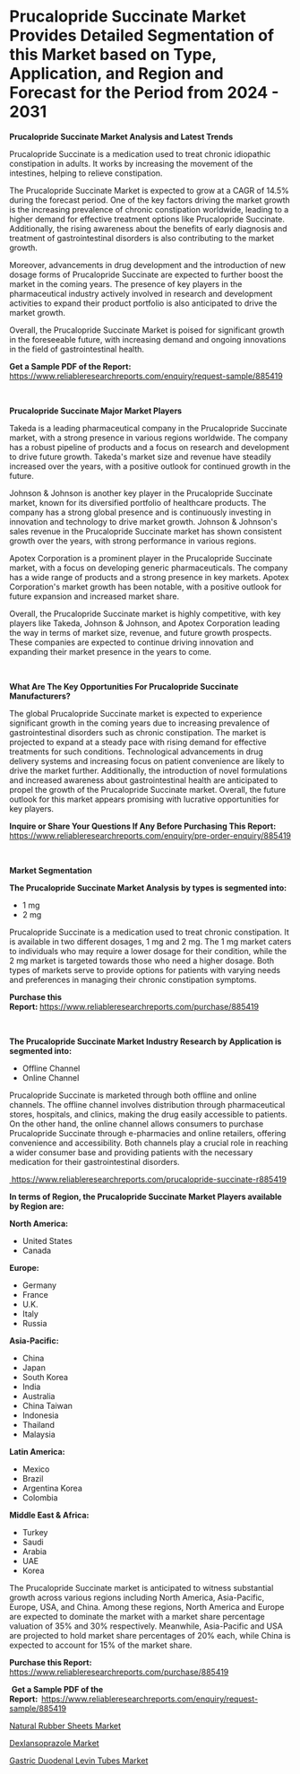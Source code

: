 <p><h1>Prucalopride Succinate Market Provides Detailed Segmentation of this Market based on Type, Application, and Region and Forecast for the Period from 2024 - 2031</h1></p><p><strong>Prucalopride Succinate Market Analysis and Latest Trends</strong></p>
<p><p>Prucalopride Succinate is a medication used to treat chronic idiopathic constipation in adults. It works by increasing the movement of the intestines, helping to relieve constipation.</p><p>The Prucalopride Succinate Market is expected to grow at a CAGR of 14.5% during the forecast period. One of the key factors driving the market growth is the increasing prevalence of chronic constipation worldwide, leading to a higher demand for effective treatment options like Prucalopride Succinate. Additionally, the rising awareness about the benefits of early diagnosis and treatment of gastrointestinal disorders is also contributing to the market growth.</p><p>Moreover, advancements in drug development and the introduction of new dosage forms of Prucalopride Succinate are expected to further boost the market in the coming years. The presence of key players in the pharmaceutical industry actively involved in research and development activities to expand their product portfolio is also anticipated to drive the market growth.</p><p>Overall, the Prucalopride Succinate Market is poised for significant growth in the foreseeable future, with increasing demand and ongoing innovations in the field of gastrointestinal health.</p></p>
<p><strong>Get a Sample PDF of the Report:&nbsp;</strong> <a href="https://www.reliableresearchreports.com/enquiry/request-sample/885419">https://www.reliableresearchreports.com/enquiry/request-sample/885419</a></p>
<p>&nbsp;</p>
<p><strong>Prucalopride Succinate Major Market Players</strong></p>
<p><p>Takeda is a leading pharmaceutical company in the Prucalopride Succinate market, with a strong presence in various regions worldwide. The company has a robust pipeline of products and a focus on research and development to drive future growth. Takeda's market size and revenue have steadily increased over the years, with a positive outlook for continued growth in the future.</p><p>Johnson & Johnson is another key player in the Prucalopride Succinate market, known for its diversified portfolio of healthcare products. The company has a strong global presence and is continuously investing in innovation and technology to drive market growth. Johnson & Johnson's sales revenue in the Prucalopride Succinate market has shown consistent growth over the years, with strong performance in various regions.</p><p>Apotex Corporation is a prominent player in the Prucalopride Succinate market, with a focus on developing generic pharmaceuticals. The company has a wide range of products and a strong presence in key markets. Apotex Corporation's market growth has been notable, with a positive outlook for future expansion and increased market share.</p><p>Overall, the Prucalopride Succinate market is highly competitive, with key players like Takeda, Johnson & Johnson, and Apotex Corporation leading the way in terms of market size, revenue, and future growth prospects. These companies are expected to continue driving innovation and expanding their market presence in the years to come.</p></p>
<p>&nbsp;</p>
<p><strong>What Are The Key Opportunities For Prucalopride Succinate Manufacturers?</strong></p>
<p><p>The global Prucalopride Succinate market is expected to experience significant growth in the coming years due to increasing prevalence of gastrointestinal disorders such as chronic constipation. The market is projected to expand at a steady pace with rising demand for effective treatments for such conditions. Technological advancements in drug delivery systems and increasing focus on patient convenience are likely to drive the market further. Additionally, the introduction of novel formulations and increased awareness about gastrointestinal health are anticipated to propel the growth of the Prucalopride Succinate market. Overall, the future outlook for this market appears promising with lucrative opportunities for key players.</p></p>
<p><strong>Inquire or Share Your Questions If Any Before Purchasing This Report:</strong> <a href="https://www.reliableresearchreports.com/enquiry/pre-order-enquiry/885419">https://www.reliableresearchreports.com/enquiry/pre-order-enquiry/885419</a></p>
<p>&nbsp;</p>
<p><strong>Market Segmentation</strong></p>
<p><strong>The Prucalopride Succinate Market Analysis by types is segmented into:</strong></p>
<p><ul><li>1 mg</li><li>2 mg</li></ul></p>
<p><p>Prucalopride Succinate is a medication used to treat chronic constipation. It is available in two different dosages, 1 mg and 2 mg. The 1 mg market caters to individuals who may require a lower dosage for their condition, while the 2 mg market is targeted towards those who need a higher dosage. Both types of markets serve to provide options for patients with varying needs and preferences in managing their chronic constipation symptoms.</p></p>
<p><strong>Purchase this Report:&nbsp;</strong><a href="https://www.reliableresearchreports.com/purchase/885419">https://www.reliableresearchreports.com/purchase/885419</a></p>
<p>&nbsp;</p>
<p><strong>The Prucalopride Succinate Market Industry Research by Application is segmented into:</strong></p>
<p><ul><li>Offline Channel</li><li>Online Channel</li></ul></p>
<p><p>Prucalopride Succinate is marketed through both offline and online channels. The offline channel involves distribution through pharmaceutical stores, hospitals, and clinics, making the drug easily accessible to patients. On the other hand, the online channel allows consumers to purchase Prucalopride Succinate through e-pharmacies and online retailers, offering convenience and accessibility. Both channels play a crucial role in reaching a wider consumer base and providing patients with the necessary medication for their gastrointestinal disorders.</p></p>
<p><a href="https://www.reliableresearchreports.com/prucalopride-succinate-r885419">&nbsp;https://www.reliableresearchreports.com/prucalopride-succinate-r885419</a></p>
<p><strong>In terms of Region, the Prucalopride Succinate Market Players available by Region are:</strong></p>
<p>
    <p> <strong> North America: </strong>
        <ul>
            <li>United States</li>
            <li>Canada</li>
        </ul>
        </p> 
    <p> <strong> Europe: </strong>
        <ul>
            <li>Germany</li>
            <li>France</li>
            <li>U.K.</li>
            <li>Italy</li>
            <li>Russia</li>
        </ul>
        </p> 
    <p> <strong> Asia-Pacific: </strong>
        <ul>
            <li>China</li>
            <li>Japan</li>
            <li>South Korea</li>
            <li>India</li>
            <li>Australia</li>
            <li>China Taiwan</li>
            <li>Indonesia</li>
            <li>Thailand</li>
            <li>Malaysia</li>
        </ul>
        </p> 
    <p> <strong> Latin America: </strong>
        <ul>
            <li>Mexico</li>
            <li>Brazil</li>
            <li>Argentina Korea</li>
            <li>Colombia</li>
        </ul>
        </p> 
    <p> <strong> Middle East & Africa: </strong>
        <ul>
            <li>Turkey</li>
            <li>Saudi</li>
            <li>Arabia</li>
            <li>UAE</li>
            <li>Korea</li>
        </ul>
    </p>
    </p>
<p><p>The Prucalopride Succinate market is anticipated to witness substantial growth across various regions including North America, Asia-Pacific, Europe, USA, and China. Among these regions, North America and Europe are expected to dominate the market with a market share percentage valuation of 35% and 30% respectively. Meanwhile, Asia-Pacific and USA are projected to hold market share percentages of 20% each, while China is expected to account for 15% of the market share.</p></p>
<p><strong>Purchase this Report: </strong><a href="https://www.reliableresearchreports.com/purchase/885419">https://www.reliableresearchreports.com/purchase/885419</a></p>
<p>&nbsp;<strong>Get a Sample PDF of the Report:&nbsp;&nbsp;</strong><a href="https://www.reliableresearchreports.com/enquiry/request-sample/885419">https://www.reliableresearchreports.com/enquiry/request-sample/885419</a></p>
<p><strong></strong></p>
<p><p><a href="https://www.linkedin.com/pulse/decoding-natural-rubber-sheets-market-deep-dive-latest-h1fec">Natural Rubber Sheets Market</a></p><p><a href="https://github.com/LaceyZemlak1/Market-Research-Report-List-1/blob/main/dexlansoprazole-market.md">Dexlansoprazole Market</a></p><p><a href="https://www.linkedin.com/pulse/gastric-duodenal-levin-tubes-market-insights-players-forecast-cyjcf">Gastric Duodenal Levin Tubes Market</a></p></p>